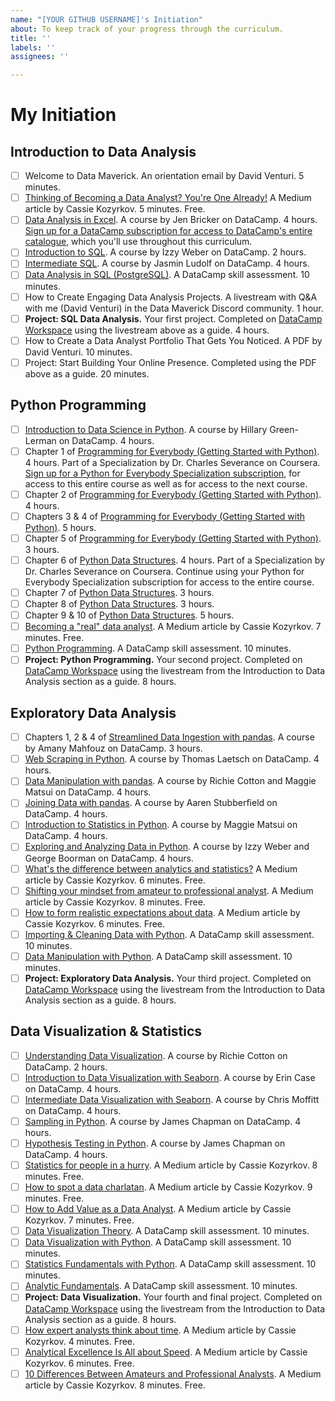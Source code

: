 ```yaml
---
name: "[YOUR GITHUB USERNAME]'s Initiation"
about: To keep track of your progress through the curriculum.
title: ''
labels: ''
assignees: ''

---
```


# My Initiation

## Introduction to Data Analysis

- [ ] Welcome to Data Maverick. An orientation email by David Venturi. 5 minutes.
- [ ] [Thinking of Becoming a Data Analyst? You're One Already!](https://towardsdatascience.com/thinking-of-becoming-a-data-analyst-youre-already-one-5773b63ae83b) A Medium article by Cassie Kozyrkov. 5 minutes. Free.
- [ ] [Data Analysis in Excel](https://datacamp.pxf.io/7mRYmY). A course by Jen Bricker on DataCamp. 4 hours. [Sign up for a DataCamp subscription for access to DataCamp's entire catalogue](https://datacamp.pxf.io/x9V1Ex), which you'll use throughout this curriculum.
- [ ] [Introduction to SQL](https://datacamp.pxf.io/Xx0JYG). A course by Izzy Weber on DataCamp. 2 hours.
- [ ] [Intermediate SQL](https://datacamp.pxf.io/BXm40B). A course by Jasmin Ludolf on DataCamp. 4 hours.
- [ ] [Data Analysis in SQL (PostgreSQL)](https://datacamp.pxf.io/ORVPrZ). A DataCamp skill assessment. 10 minutes.
- [ ] How to Create Engaging Data Analysis Projects. A  livestream with Q&A with me (David Venturi) in the Data Maverick Discord community. 1 hour.
- [ ] **Project: SQL Data Analysis.** Your first project. Completed on [DataCamp Workspace](https://datacamp.pxf.io/YgErze) using the livestream above as a guide. 4 hours.
- [ ] How to Create a Data Analyst Portfolio That Gets You Noticed. A PDF by David Venturi. 10 minutes.
- [ ] Project: Start Building Your Online Presence. Completed using the PDF above as a guide. 20 minutes.

## Python Programming

- [ ] [Introduction to Data Science in Python](https://datacamp.pxf.io/7mRY5Y). A course by Hillary Green-Lerman on DataCamp. 4 hours.
- [ ] Chapter 1 of [Programming for Everybody (Getting Started with Python)](https://imp.i384100.net/python-for-everybody-davidanalyst). 4 hours. Part of a Specialization by Dr. Charles Severance on Coursera. [Sign up for a Python for Everybody Specialization subscription](https://imp.i384100.net/python-for-everybody-davidanalyst), for access to this entire course as well as for access to the next course.
- [ ] Chapter 2 of [Programming for Everybody (Getting Started with Python)](https://imp.i384100.net/python-for-everybody-davidanalyst). 4 hours.
- [ ] Chapters 3 & 4 of [Programming for Everybody (Getting Started with Python)](https://imp.i384100.net/python-for-everybody-davidanalyst). 5 hours.
- [ ] Chapter 5 of [Programming for Everybody (Getting Started with Python)](https://imp.i384100.net/python-for-everybody-davidanalyst). 3 hours.
- [ ] Chapter 6 of [Python Data Structures](https://imp.i384100.net/python-for-everybody-davidanalyst). 4 hours.  Part of a Specialization by Dr. Charles Severance on Coursera. Continue using your Python for Everybody Specialization subscription for access to the entire course.
- [ ] Chapter 7 of [Python Data Structures](https://imp.i384100.net/python-for-everybody-davidanalyst). 3 hours.
- [ ] Chapter 8 of [Python Data Structures](https://imp.i384100.net/python-for-everybody-davidanalyst). 3 hours.
- [ ] Chapter 9 & 10 of [Python Data Structures](https://imp.i384100.net/python-for-everybody-davidanalyst). 5 hours.
- [ ] [Becoming a "real" data analyst](https://towardsdatascience.com/becoming-a-real-data-analyst-dcaf5f48bc34). A Medium article by Cassie Kozyrkov. 7 minutes. Free.
- [ ] [Python Programming](https://datacamp.pxf.io/x9V1kx). A DataCamp skill assessment. 10 minutes.
- [ ] **Project: Python Programming.** Your second project. Completed on [DataCamp Workspace](https://datacamp.pxf.io/YgErze) using the livestream from the Introduction to Data Analysis section as a guide. 8 hours.

## Exploratory Data Analysis

- [ ] Chapters 1, 2 & 4 of [Streamlined Data Ingestion with pandas](https://datacamp.pxf.io/e4ym11). A course by Amany Mahfouz on DataCamp. 3 hours.
- [ ] [Web Scraping in Python](https://datacamp.pxf.io/qn5Pzg). A course by Thomas Laetsch on DataCamp. 4 hours.
- [ ] [Data Manipulation with pandas](https://datacamp.pxf.io/DV94yb). A course by Richie Cotton and Maggie Matsui on DataCamp. 4 hours.
- [ ] [Joining Data with pandas](https://datacamp.pxf.io/9W4KLE). A course by Aaren Stubberfield on DataCamp. 4 hours.
- [ ] [Introduction to Statistics in Python](https://datacamp.pxf.io/kjDxOV). A course by Maggie Matsui on DataCamp. 4 hours.
- [ ] [Exploring and Analyzing Data in Python](https://datacamp.pxf.io/e4ym1Q). A course by Izzy Weber and George Boorman on DataCamp. 4 hours.
- [ ] [What's the difference between analytics and statistics?](https://towardsdatascience.com/whats-the-difference-between-analytics-and-statistics-cd35d457e17) A Medium article by Cassie Kozyrkov. 6 minutes. Free.
- [ ] [Shifting your mindset from amateur to professional analyst](https://towardsdatascience.com/shifting-your-mindset-from-amateur-to-professional-analyst-61383f913408). A Medium article by Cassie Kozyrkov. 8 minutes. Free.
- [ ] [How to form realistic expectations about data](https://towardsdatascience.com/how-to-form-realistic-expectations-about-data-622e85ab62cb). A Medium article by Cassie Kozyrkov. 6 minutes. Free.
- [ ] [Importing & Cleaning Data with Python](https://datacamp.pxf.io/kjDx4V). A DataCamp skill assessment. 10 minutes.
- [ ] [Data Manipulation with Python](https://datacamp.pxf.io/15n4Gz). A DataCamp skill assessment. 10 minutes.
- [ ] **Project: Exploratory Data Analysis.** Your third project. Completed on [DataCamp Workspace](https://datacamp.pxf.io/YgErze) using the livestream from the Introduction to Data Analysis section as a guide. 8 hours.

## Data Visualization & Statistics

- [ ] [Understanding Data Visualization](https://datacamp.pxf.io/JreDkv). A course by Richie Cotton on DataCamp. 2 hours.
- [ ] [Introduction to Data Visualization with Seaborn](https://datacamp.pxf.io/Xx0J43). A course by Erin Case on DataCamp. 4 hours.
- [ ] [Intermediate Data Visualization with Seaborn](https://datacamp.pxf.io/WDWVOe). A course by Chris Moffitt on DataCamp. 4 hours.
- [ ] [Sampling in Python](https://datacamp.pxf.io/Ear40D). A course by James Chapman on DataCamp. 4 hours.
- [ ] [Hypothesis Testing in Python](https://datacamp.pxf.io/b34nkM). A course by James Chapman on DataCamp. 4 hours.
- [ ] [Statistics for people in a hurry](https://towardsdatascience.com/statistics-for-people-in-a-hurry-a9613c0ed0b). A Medium article by Cassie Kozyrkov. 8 minutes. Free.
- [ ] [How to spot a data charlatan](https://towardsdatascience.com/how-to-spot-a-data-charlatan-85785c991433). A Medium article by Cassie Kozyrkov. 9 minutes. Free.
- [ ] [How to Add Value as a Data Analyst](https://towardsdatascience.com/how-to-add-value-as-a-data-analyst-8a6ae900b82a). A Medium article by Cassie Kozyrkov. 7 minutes. Free.
- [ ] [Data Visualization Theory](https://datacamp.pxf.io/4eO4a3). A DataCamp skill assessment. 10 minutes.
- [ ] [Data Visualization with Python](https://datacamp.pxf.io/2rb4RA). A DataCamp skill assessment. 10 minutes.
- [ ] [Statistics Fundamentals with Python](https://datacamp.pxf.io/NK1jG1). A DataCamp skill assessment. 10 minutes.
- [ ] [Analytic Fundamentals](https://datacamp.pxf.io/YgEZVr). A DataCamp skill assessment. 10 minutes.
- [ ] **Project: Data Visualization.** Your fourth and final project. Completed on [DataCamp Workspace](https://datacamp.pxf.io/YgErze) using the livestream from the Introduction to Data Analysis section as a guide. 8 hours.
- [ ] [How expert analysts think about time](https://towardsdatascience.com/how-expert-analysts-think-about-time-6ae59573fe64). A Medium article by Cassie Kozyrkov. 4 minutes. Free.
- [ ] [Analytical Excellence Is All about Speed](https://towardsdatascience.com/analytical-excellence-is-all-about-speed-6881c848c09c). A Medium article by Cassie Kozyrkov. 6 minutes. Free.
- [ ] [10 Differences Between Amateurs and Professional Analysts](https://towardsdatascience.com/10-differences-between-amateurs-and-professional-analysts-3a1be1a06a4d). A Medium article by Cassie Kozyrkov. 8 minutes. Free.
